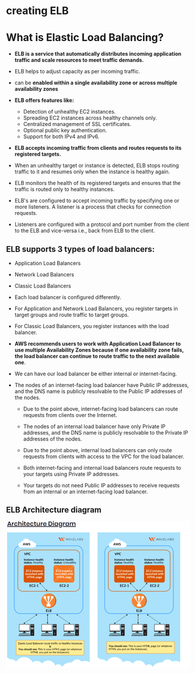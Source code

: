 
# creating ELB

# What is Elastic Load Balancing?

- **ELB is a service that automatically distributes incoming application traffic and scale resources to meet traffic demands.**

- ELB helps to adjust capacity as per incoming traffic.

- can be **enabled within a single availability zone or across multiple availability zones**

- **ELB offers features like:**
  - Detection of unhealthy EC2 instances. 
  - Spreading EC2 instances across healthy channels only. 
  - Centralized management of SSL certificates. 
  - Optional public key authentication. 
  - Support for both IPv4 and IPv6.

- **ELB accepts incoming traffic from clients and routes requests to its registered targets.**

- When an unhealthy target or instance is detected, ELB stops routing traffic to it and resumes only when the instance is healthy again.

- ELB monitors the health of its registered targets and ensures that the traffic is routed only to healthy instances.

- ELB's are configured to accept incoming traffic by specifying one or more listeners. A listener is a process that checks for connection requests.

- Listeners are configured with a protocol and port number from the client to the ELB and vice-versa i.e., back from ELB to the client.

## **ELB supports 3 types of load balancers**:
- Application Load Balancers 
- Network Load Balancers 
- Classic Load Balancers
  



- Each load balancer is configured differently. 
- For Application and Network Load Balancers, you register targets in target groups and route traffic to target groups. 
- For Classic Load Balancers, you register instances with the load balancer.

- **AWS recommends users to work with Application Load Balancer to use multiple Availability Zones because if one availability zone fails, the load balancer can continue to route traffic to the next available one**.

 - We can have our load balancer be either internal or internet-facing.

- The nodes of an internet-facing load balancer have Public IP addresses, and the DNS name is publicly resolvable to the Public IP addresses of the nodes.

  - Due to the point above, internet-facing load balancers can route requests from clients over the Internet.

  - The nodes of an internal load balancer have only Private IP addresses, and the DNS name is publicly resolvable to the Private IP addresses of the nodes.

  - Due to the point above, internal load balancers can only route requests from clients with access to the VPC for the load balancer.

  - Both internet-facing and internal load balancers route requests to your targets using Private IP addresses.

  - Your targets do not need Public IP addresses to receive requests from an internal or an internet-facing load balancer.

## ELB Architecture diagram

![img.png](../images/2_1.1_1.png)

